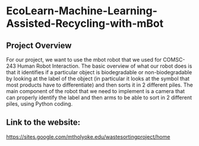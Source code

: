 # EcoLearn-Machine-Learning-Assisted-Recycling-with-mBot

## Project Overview
For our project, we want to use the mbot robot that we used for COMSC-243 Human Robot Interaction. The basic overview of what our robot does is that it identifies if a particular object is biodegradable or non-biodegradable by looking at the label of the object (in particular it looks at the symbol that most products have to differentiate) and then sorts it in 2 different piles. The main component of the robot that we need to implement is a camera that can properly identify the label and then arms to be able to sort in 2 different piles, using Python coding. 

## Link to the website:
https://sites.google.com/mtholyoke.edu/wastesortingproject/home
